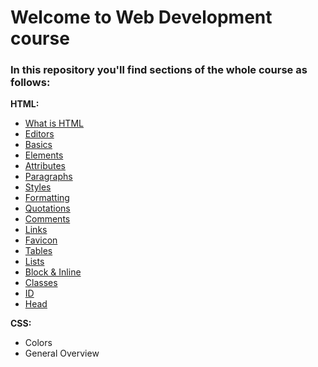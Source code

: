 # Welcome to Web Development course
### In this repository you'll find sections of the whole course as follows:

**HTML:**
 - <a href="https://github.com/nurlan-aliyev/WEBDEV_22_23/blob/b3780e45c9c5949dbd64e751150eab90330b1e40/assets/mardowns/intro.md">What is HTML</a>
 - [Editors](https://github.com/nurlan-aliyev/WEBDEV_22_23/blob/cd454899b664cd2fa2ff5e4768b3e92f43a69e46/assets/mardowns/editors.md)
 - [Basics](https://github.com/nurlan-aliyev/WEBDEV_22_23/blob/22edf51a4b36cc069e45ee3ce568bb4526da2344/assets/mardowns/basics.md)
 - [Elements](https://github.com/nurlan-aliyev/WEBDEV_22_23/blob/66101733db2648c94b5b49fdab373d35e6cce111/assets/mardowns/elements.md) 
 - [Attributes](https://github.com/nurlan-aliyev/WEBDEV_22_23/blob/bbd9e2a5750cda464c4714a2aec285e61959a9be/assets/mardowns/attributes.md)
 - [Paragraphs](https://github.com/nurlan-aliyev/WEBDEV_22_23/blob/5dc2aca8b7b920872e70fa06c2e6b5cb21c4609c/assets/mardowns/paragraph.md)
 - [Styles](https://github.com/nurlan-aliyev/WEBDEV_22_23/blob/2ff7bcfb35d175b8b06a7679bf594f801c20d5de/assets/mardowns/styles.md)
 - [Formatting](https://github.com/nurlan-aliyev/WEBDEV_22_23/blob/5d64c88ad952ca15dc5fc5f7035ccc38f878f912/assets/mardowns/formatting.md)
 - [Quotations](https://github.com/nurlan-aliyev/WEBDEV_22_23/blob/f57f3f7c38dd2e46ddf206d080d9f0a1367bbef3/assets/mardowns/quotation_citation.md)
 - [Comments](https://github.com/nurlan-aliyev/WEBDEV_22_23/blob/b8daeb69b6e66bab80f4a32da5ecbbea677ef71f/assets/mardowns/comments.md)
 - [Links](https://github.com/nurlan-aliyev/WEBDEV_22_23/blob/af0aa9cbb463f5c0599c03b9694a40fc0d94df9e/assets/mardowns/links.md)
 - [Favicon](https://github.com/nurlan-aliyev/WEBDEV_22_23/blob/eddf2134242f402831debad797adfc3c9c94d8b1/assets/mardowns/favicon.md)
 - [Tables](https://github.com/nurlan-aliyev/WEBDEV_22_23/blob/048fdcfdec5802e3d3d940b18d8a521cc2f84ef1/assets/mardowns/table.md)
 - [Lists](https://github.com/nurlan-aliyev/WEBDEV_22_23/blob/a421059e018a1496eb119725392c8b2fb9e0d8b4/assets/mardowns/lists.md)
 - [Block & Inline](https://github.com/nurlan-aliyev/WEBDEV_22_23/blob/c648e0c7e135b77b962d3a02e232d17299a9d440/assets/mardowns/blocandinline.md)
 - [Classes](https://github.com/nurlan-aliyev/WEBDEV_22_23/blob/1e0d0bfd3f42ea92523d74cd9fba9c92091319bf/assets/mardowns/classes.md)
 - [ID](https://github.com/nurlan-aliyev/WEBDEV_22_23/blob/aa1292b90badc7e752ba551f4ca83cc04a4ed6df/assets/mardowns/id.md)
 - [Head](https://github.com/nurlan-aliyev/WEBDEV_22_23/blob/751043e8414f2c748cffe10d005e390d10dfcc72/assets/mardowns/head.md)
 
 **CSS:**
 
 - Colors
 - General Overview
